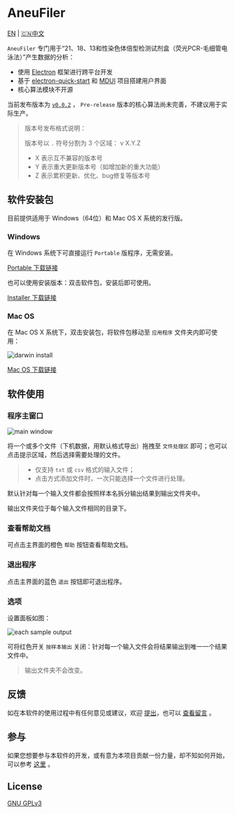 # AneuFiler

[EN](README.md) | [🇨🇳中文](README.CN.md)

`AneuFiler` 专门用于“21、18、13和性染色体倍型检测试剂盒（荧光PCR-毛细管电泳法）”产生数据的分析：

- 使用 [Electron](https://electronjs.org) 框架进行跨平台开发
- 基于 [electron-quick-start](https://github.com/electron/electron-quick-start) 和 [MDUI](https://github.com/zdhxiong/mdui) 项目搭建用户界面
- 核心算法模块不开源

当前发布版本为 [`v0.0.2`](https://github.com/NTLx/AneuFiler/releases/tag/v0.0.2) ， `Pre-release` 版本的核心算法尚未完善，不建议用于实际生产。

> 版本号发布格式说明：
> 
> 版本号以 `.` 符号分割为 3 个区域： v X.Y.Z
> 
> - X 表示互不兼容的版本号
> - Y 表示重大更新版本号（如增加新的重大功能）
> - Z 表示累积更新、优化、bug修复等版本号

## 软件安装包

目前提供适用于 Windows（64位）和 Mac OS X 系统的发行版。

### Windows

在 Windows 系统下可直接运行 `Portable` 版程序，无需安装。

[Portable 下载链接](https://github.com/NTLx/AneuFiler/releases/download/v0.0.2/AneuFiler.v0.0.2.win64.Portable.exe)

也可以使用安装版本：双击软件包，安装后即可使用。

[Installer 下载链接](https://github.com/NTLx/AneuFiler/releases/download/v0.0.2/AneuFiler.v0.0.2.win64.Installer.exe)

### Mac OS

在 Mac OS X 系统下，双击安装包，将软件包移动至 `应用程序` 文件夹内即可使用：

![darwin install](https://lx-public-pic.oss-cn-shanghai.aliyuncs.com/PicGo/20190917162246.png)

[Mac OS 下载链接](https://github.com/NTLx/AneuFiler/releases/download/v0.0.2/AneuFiler.v0.0.2.macOS.dmg)

## 软件使用

### 程序主窗口

![main window](https://lx-public-pic.oss-cn-shanghai.aliyuncs.com/PicGo/20190918134715.png)

将一个或多个文件（下机数据，用默认格式导出）拖拽至 `文件处理区` 即可；也可以点击提示区域，然后选择需要处理的文件。

> - 仅支持 `txt` 或 `csv` 格式的输入文件；
> - 点击方式添加文件时，一次只能选择一个文件进行处理。

默认针对每一个输入文件都会按照样本名拆分输出结果到输出文件夹中。

输出文件夹位于每个输入文件相同的目录下。

### 查看帮助文档

可点击主界面的橙色 `帮助` 按钮查看帮助文档。

### 退出程序

点击主界面的蓝色 `退出` 按钮即可退出程序。

### 选项

设置面板如图：

![each sample output](https://lx-public-pic.oss-cn-shanghai.aliyuncs.com/PicGo/20190918135907.png)

可将红色开关 `按样本输出` 关闭：针对每一个输入文件会将结果输出到唯一一个结果文件中。

> 输出文件夹不会改变。

## 反馈

如在本软件的使用过程中有任何意见或建议，欢迎 [提出](https://github.com/NTLx/AneuFiler/issues/new/choose)，也可以 [查看留言](https://github.com/NTLx/AneuFiler/issues) 。

## 参与

如果您想要参与本软件的开发，或有意为本项目贡献一份力量，却不知如何开始，可以参考 [这里](https://opensource.guide/zh-cn/) 。

## License

[GNU GPLv3](LICENSE.md)
